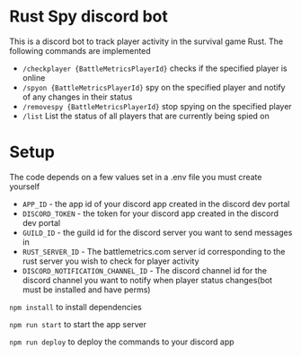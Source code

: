 # Rust Spy discord bot

This is a discord bot to track player activity in the survival game Rust. The following commands are implemented

- `/checkplayer {BattleMetricsPlayerId}` checks if the specified player is online
- `/spyon {BattleMetricsPlayerId}` spy on the specified player and notify of any changes in their status
- `/removespy {BattleMetricsPlayerId}` stop spying on the specified player
- `/list` List the status of all players that are currently being spied on


# Setup 

The code depends on a few values set in a .env file you must create yourself

- `APP_ID` - the app id of your discord app created in the discord dev portal
- `DISCORD_TOKEN` - the token for your discord app created in the discord dev portal
- `GUILD_ID` - the guild id for the discord server you want to send messages in
- `RUST_SERVER_ID` - The battlemetrics.com server id corresponding to the rust server you wish to check for player activity
- `DISCORD_NOTIFICATION_CHANNEL_ID` - The discord channel id for the discord channel you want to notify when player status changes(bot must be installed and have perms)

`npm install` to install dependencies

`npm run start` to start the app server

`npm run deploy` to deploy the commands to your discord app